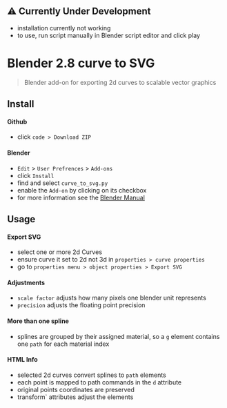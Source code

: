## :warning: Currently Under Development
- installation currently not working
- to use, run script manually in Blender script editor and click play

# Blender 2.8 curve to SVG

>Blender add-on for exporting 2d curves to scalable vector graphics

## Install
#### Github
- click `code > Download ZIP`
#### Blender
- `Edit` > `User Prefrences` > `Add-ons` 
- click `Install`
- find and select `curve_to_svg.py`
- enable the `Add-on` by clicking on its checkbox
- for more information see the [Blender Manual](https://docs.blender.org/manual/en/latest/editors/preferences/addons.html)
## Usage
#### Export SVG
- select one or more 2d Curves
- ensure curve it set to 2d not 3d in `properties > curve properties`
- go to `properties menu > object properties > Export SVG`
#### Adjustments
- `scale factor` adjusts how many pixels one blender unit represents
- `precision` adjusts the floating point precision
#### More than one spline
- splines are grouped by their assigned material, so a `g` element contains one `path` for each material index
#### HTML Info
- selected 2d curves convert splines to `path` elements
- each point is mapped to path commands in the `d` attribute
- original points coordinates are preserved
- transform` attributes adjust the elements
